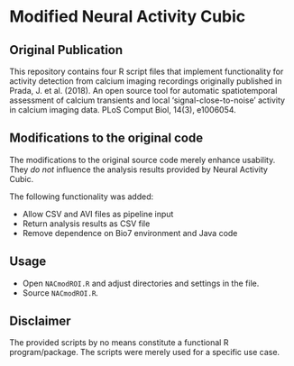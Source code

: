 # Modified Neural Activity Cubic

## Original Publication

This repository contains four R script files that implement functionality for activity detection from calcium imaging recordings originally published in Prada, J. et al. (2018). An open source tool for automatic spatiotemporal assessment of calcium transients and local ‘signal-close-to-noise’ activity in calcium imaging data. PLoS Comput Biol, 14(3), e1006054.

## Modifications to the original code

The modifications to the original source code merely enhance usability. They *do not* influence the analysis results provided by Neural Activity Cubic. 

The following functionality was added:

* Allow CSV and AVI files as pipeline input
* Return analysis results as CSV file
* Remove dependence on Bio7 environment and Java code

## Usage

* Open `NACmodROI.R` and adjust directories and settings in the file.
* Source `NACmodROI.R`.

## Disclaimer

The provided scripts by no means constitute a functional R program/package. The scripts were merely used for a specific use case.